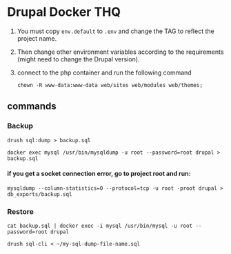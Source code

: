 # Drupal Docker THQ

1. You must copy `env.default` to `.env` and change the TAG to reflect the project name.

2. Then change other environment variables according to the requirements (might need to change the Drupal version).
3. connect to the php container and run the following command
   ```
   chown -R www-data:www-data web/sites web/modules web/themes;
   ``` 

## commands

### Backup
```
drush sql:dump > backup.sql
```

```
docker exec mysql /usr/bin/mysqldump -u root --password=root drupal > backup.sql
```
#### if you get a socket connection error, go to project root and run: 
```
mysqldump --column-statistics=0 --protocol=tcp -u root -proot drupal > db_exports/backup.sql
```

### Restore

```
cat backup.sql | docker exec -i mysql /usr/bin/mysql -u root --password=root drupal
```
```
drush sql-cli < ~/my-sql-dump-file-name.sql
```
